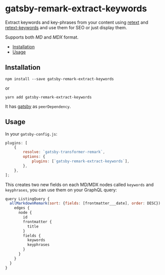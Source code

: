 # gatsby-remark-extract-keywords

Extract keywords and key-phrases from your content using [retext](https://github.com/retextjs/retext) and [retext-keywords](https://github.com/retextjs/retext-keywords) and use them for SEO or just display them.

Supports both _MD_ and _MDX_ format.

<!-- START doctoc generated TOC please keep comment here to allow auto update -->
<!-- DON'T EDIT THIS SECTION, INSTEAD RE-RUN doctoc TO UPDATE -->


- [Installation](#installation)
- [Usage](#usage)

<!-- END doctoc generated TOC please keep comment here to allow auto update -->

## Installation

`npm install --save gatsby-remark-extract-keywords`

or

`yarn add gatsby-remark-extract-keywords`

It has [gatsby](https://github.com/gatsbyjs/gatsby) as `peerDependency`.

## Usage

In your `gatsby-config.js`:

```javascript
plugins: [
    {
        resolve: `gatsby-transformer-remark`,
        options: {
            plugins: [`gatsby-remark-extract-keywords`],
        },
    },
];
```

This creates two new fields on each MD/MDX nodes called `keywords` and `keyphrases`, you can use them on your GraphQL query:

```javascript
query ListingQuery {
  allMarkdownRemark(sort: {fields: [frontmatter___date], order: DESC}) {
    edges {
      node {
        id
        frontmatter {
          title
        }
        fields {
          keywords
          keyphrases
        }
      }
    }
  }
}
```
